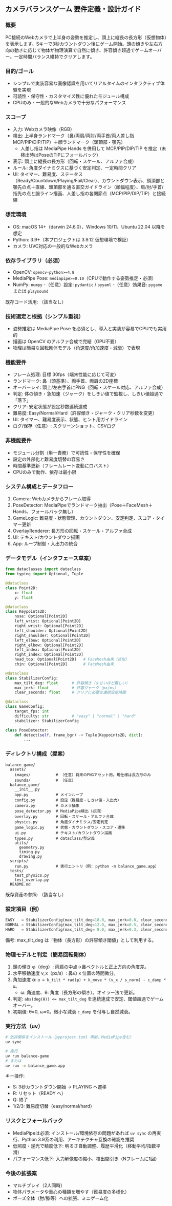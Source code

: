 ## カメラバランスゲーム 要件定義・設計ガイド

### 概要
PC接続のWebカメラで上半身の姿勢を推定し、頭上に縦長の長方形（仮想物体）を表示します。Sキーで3秒カウントダウン後にゲーム開始。頭の傾きや左右方向の動きに応じて物体が物理演算で自然に傾き、許容傾き超過でゲームオーバー。一定時間バランス維持でクリアします。

### 目的/ゴール
- シンプルで実装容易な画像認識を用いてリアルタイムのインタラクティブ体験を実現
- 可読性・保守性・カスタマイズ性に優れたモジュール構成
- CPUのみ・一般的なWebカメラで十分なパフォーマンス

### スコープ
- 入力: Webカメラ映像（RGB）
- 検出: 上半身ランドマーク（鼻/両肩/両肘/両手首/両人差し指 MCP/PIP/DIP/TIP）＋顔ランドマーク（頭頂部・顎先）
  - 人差し指は MediaPipe Hands を併用して MCP/PIP/DIP/TIP を推定（未検出時はPoseのTIPにフォールバック）
- 表示: 頭上に縦長の長方形（回転・スケール、アルファ合成）
- ルール: 角度ダイナミクスに基づく安定判定、一定時間クリア
- UI: タイマー、難易度、ステータス（Ready/Countdown/Playing/Fail/Clear）、カウントダウン表示、頭頂部と顎先の点＋直線、頭頂部を通る直交ガイドライン（顔幅程度）、肩/肘/手首/指先の点と腕ライン描画、人差し指の各関節点（MCP/PIP/DIP/TIP）と接続線

### 想定環境
- OS: macOS 14+（darwin 24.6.0）、Windows 10/11、Ubuntu 22.04 以降を想定
- Python: 3.9+（本プロジェクトは 3.9.12 仮想環境で検証）
- カメラ: UVC対応の一般的なWebカメラ

### 依存ライブラリ（必須）
- OpenCV: `opencv-python>=4.8`
- MediaPipe Pose: `mediapipe>=0.10`（CPUで動作する姿勢推定・必須）
- NumPy: `numpy`
-（任意）設定: `pydantic` / `pyyaml`
-（任意）効果音: `pygame` または `playsound`

既存コード活用:
（該当なし）

### 技術選定と根拠（シンプル重視）
- 姿勢推定は MediaPipe Pose を必須とし、導入と実装が容易でCPUでも実用的
- 描画は OpenCV のアルファ合成で完結（GPU不要）
- 物理は簡易な回転剛体モデル（角速度/角加速度・減衰）で表現

### 機能要件
- フレーム処理: 目標 30fps（端末性能に応じて可変）
- ランドマーク: 鼻（頭基準）、両手首、両肩の2D座標
- オーバーレイ: 頭上/左右手首にPNG（回転・スケール対応、アルファ合成）
- 判定: 体の傾き・急加速（ジャーク）をしきい値で監視し、しきい値超過で「落下」
- クリア: 安定状態が設定秒数連続達成
- 難易度: Easy/Normal/Hard（許容傾き・ジャーク・クリア秒数を変更）
- UI: タイマー、難易度表示、状態、ヒント用ガイドライン
- ログ/保存（任意）: スクリーンショット、CSVログ

### 非機能要件
- モジュール分割（単一責務）で可読性・保守性を確保
- 設定の外部化と難易度切替の容易さ
- 時間基準更新（フレームレート変動にロバスト）
- CPUのみで動作、依存は最小限

### システム構成とデータフロー
1. Camera: Webカメラからフレーム取得
2. PoseDetector: MediaPipeでランドマーク抽出（Pose＋FaceMesh＋Hands、フォールバック無し）
3. GameLogic: 難易度・状態管理、カウントダウン、安定判定、スコア・タイマー更新
4. OverlayRenderer: 長方形の回転・スケール・アルファ合成
5. UI: テキスト/カウントダウン描画
6. App: ループ制御・入出力の統合

### データモデル（インタフェース草案）
```python
from dataclasses import dataclass
from typing import Optional, Tuple

@dataclass
class Point2D:
    x: float
    y: float

@dataclass
class Keypoints2D:
    nose: Optional[Point2D]
    left_wrist: Optional[Point2D]
    right_wrist: Optional[Point2D]
    left_shoulder: Optional[Point2D]
    right_shoulder: Optional[Point2D]
    left_elbow: Optional[Point2D]
    right_elbow: Optional[Point2D]
    left_index: Optional[Point2D]
    right_index: Optional[Point2D]
    head_top: Optional[Point2D]   # FaceMesh由来（近似）
    chin: Optional[Point2D]       # FaceMesh由来

@dataclass
class StabilizerConfig:
    max_tilt_deg: float      # 許容傾き（小さいほど難しい）
    max_jerk: float          # 許容ジャーク（px/ms）
    clear_seconds: float     # クリアに必要な連続安定時間

@dataclass
class GameConfig:
    target_fps: int
    difficulty: str          # "easy" | "normal" | "hard"
    stabilizer: StabilizerConfig

class PoseDetector:
    def detect(self, frame_bgr) -> Tuple[Keypoints2D, dict]:
        ...
```

### ディレクトリ構成（提案）
```text
balance_game/
  assets/
    images/           # （任意）将来のPNGアセット用。現仕様は長方形のみ
    sounds/           # （任意）
  balance_game/
    __init__.py
    app.py            # メインループ
    config.py         # 設定（難易度・しきい値・入出力）
    camera.py         # カメラ抽象
    pose_detector.py  # MediaPipe検出（必須）
    overlay.py        # 回転・スケール・アルファ合成
    physics.py        # 角度ダイナミクス/安定判定
    game_logic.py     # 状態・カウントダウン・スコア・遷移
    ui.py             # テキスト/カウントダウン描画
    types.py          # dataclass/型定義
    utils/
      geometry.py
      timing.py
      drawing.py
  scripts/
    run.py            # 実行エントリ（例: python -m balance_game.app）
  tests/
    test_physics.py
    test_overlay.py
  README.md
```

既存資産の参照:
（該当なし）

### 設定項目（例）
```python
EASY   = StabilizerConfig(max_tilt_deg=18.0, max_jerk=0.8, clear_seconds=5.0)
NORMAL = StabilizerConfig(max_tilt_deg=12.0, max_jerk=0.5, clear_seconds=10.0)
HARD   = StabilizerConfig(max_tilt_deg= 8.0, max_jerk=0.3, clear_seconds=15.0)
```
備考: max_tilt_deg は「物体（長方形）の許容傾き閾値」として利用する。

### 物理モデルと判定（簡易回転剛体）
1. 頭の傾き φ（deg）: 両肩の中点→鼻ベクトルと正上方向の角度差。
2. 水平移動速度 v_x（px/s）: 鼻の x 位置の時間微分。
3. 角加速度 α: `α = k_tilt * rad(φ) + k_move * (v_x / s_norm) - c_damp * ω`。
   - ω: 角速度、θ: 角度（長方形の傾き）。オイラー法で更新。
4. 判定: `abs(deg(θ)) <= max_tilt_deg` を連続達成で安定、閾値超過でゲームオーバー。
5. 初期値: θ=0, ω=0。微小な減衰 `c_damp` を付与し自然減衰。

### 実行方法（uv）
```bash
# 依存関係をインストール（pyproject.toml 準拠、MediaPipe含む）
uv sync

# 実行
uv run balance-game
# または
uv run -m balance_game.app
```

キー操作:
- S: 3秒カウントダウン開始 → PLAYING へ遷移
- R: リセット（READY へ）
- Q: 終了
- 1/2/3: 難易度切替（easy/normal/hard）



### リスクとフォールバック
- MediaPipeは必須: インストール/環境依存の問題があれば `uv sync` の再実行、Python 3.9系の利用、アーキテクチャ互換の確認を推奨
- 低照度・逆光で精度低下: 明るさ自動調整、履歴平滑化（移動平均/指数平滑）
- パフォーマンス低下: 入力解像度の縮小、検出間引き（Nフレームに1回）

### 今後の拡張案
- マルチプレイ（2人同時）
- 物体パラメータや重心の種類を増やす（難易度の多様化）
- ポーズ全体（肘/膝等）への拡張、ミニゲーム化


